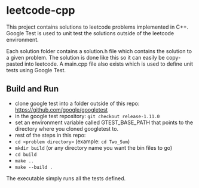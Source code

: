 # leetcode-cpp

This project contains solutions to leetcode problems implemented in C++. Google Test is used to unit test the solutions outside of the leetcode environment.

Each solution folder contains a solution.h file which contains the solution to a given problem. The solution is done like this so it can easily be copy-pasted into leetcode. A main.cpp file also exists which is used to define unit tests using Google Test.

## Build and Run

- clone google test into a folder outside of this repo: https://github.com/google/googletest
- in the google test repository: `git checkout release-1.11.0`
- set an environment variable called GTEST_BASE_PATH that points to the directory where you cloned googletest to.
- rest of the steps in this repo: 
- `cd <problem directory>` (example: `cd Two_Sum`)
- `mkdir build` (or any directory name you want the bin files to go)
- `cd build`
- `make ..`
- `make --build .`

The executable simply runs all the tests defined. 